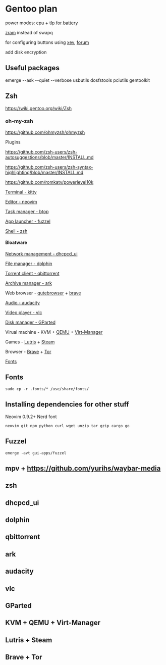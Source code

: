 # Gentoo plan

power modes: [cpu](https://github.com/AdnanHodzic/auto-cpufreq) + [tlp for battery](https://wiki.gentoo.org/wiki/Power_management/Guide)

[zram](https://wiki.gentoo.org/wiki/Zram) instead of swapq

for configuring buttons using [xev](https://packages.gentoo.org/packages/x11-apps/xev), [forum](https://forums.gentoo.org/viewtopic-p-6909782.html)

add disk encryption 


## Useful packages

emerge --ask --quiet --verbose usbutils dosfstools pciutils gentoolkit

## Zsh

https://wiki.gentoo.org/wiki/Zsh

### oh-my-zsh

https://github.com/ohmyzsh/ohmyzsh

Plugins

https://github.com/zsh-users/zsh-autosuggestions/blob/master/INSTALL.md

https://github.com/zsh-users/zsh-syntax-highlighting/blob/master/INSTALL.md

https://github.com/romkatv/powerlevel10k



[Terminal - kitty]()

[Editor - neovim](https://wiki.gentoo.org/wiki/Neovim)

[Task manager - btop](https://wiki.gentoo.org/wiki/Btop)
 
[App launcher - fuzzel](https://codeberg.org/dnkl/fuzzel)

[Shell - zsh](https://wiki.gentoo.org/wiki/Zsh)

#### Bloatware 
[Network management - dhcpcd_ui](https://wiki.gentoo.org/wiki/Dhcpcd-ui)  

[File manager - dolphin](https://wiki.gentoo.org/wiki/Dolphin)  

[Torrent client - qbittorrent](https://wiki.gentoo.org/wiki/QBittorrent)  

[Archive manager - ark](https://packages.gentoo.org/packages/kde-apps/ark)  

Web browser - [qutebrowser](https://wiki.gentoo.org/wiki/Qutebrowser) + [brave](https://wiki.gentoo.org/wiki/Brave)  

[Audio - audacity](https://wiki.gentoo.org/wiki/Audacity)  

[Video player - vlc](https://wiki.gentoo.org/wiki/VLC)
 
[Disk manager - GParted](https://wiki.gentoo.org/wiki/User:Maffblaster/Drafts/Gparted) 

Virual machine - KVM + [QEMU](https://wiki.gentoo.org/wiki/QEMU) + [Virt-Manager](https://wiki.gentoo.org/wiki/Virt-manager)

Games - [Lutris]() + [Steam]()

Browser - [Brave]() + [Tor]()

[Fonts](#)

## Fonts

    sudo cp -r .fonts/* /use/share/fonts/


## Installing dependencies for other stuff


Neovim 0.9.2+
Nerd font

    neovim git npm python curl wget unzip tar gzip cargo go



 
## Fuzzel
```
emerge -avt gui-apps/fuzzel
```

## mpv + https://github.com/yurihs/waybar-media

## zsh

## dhcpcd_ui

## dolphin 

## qbittorrent

## ark

## audacity

## vlc

## GParted

## KVM + QEMU + Virt-Manager

## Lutris + Steam

## Brave + Tor

